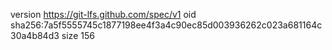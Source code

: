 version https://git-lfs.github.com/spec/v1
oid sha256:7a5f5555745c1877198ee4f3a4c90ec85d003936262c023a681164c30a4b84d3
size 156
